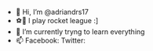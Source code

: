-   👋  Hi, I’m @adriandrs17
- ⚽🚗 I play rocket league :]
-  🌱  I’m currently tryng to learn everything
- 📫   Facebook:  Twitter:  

<!---
Adrs17/Adrs17 is a ✨ special ✨ repository because its `README.md` (this file) appears on your GitHub profile.
You can click the Preview link to take a look at your changes.
--->
